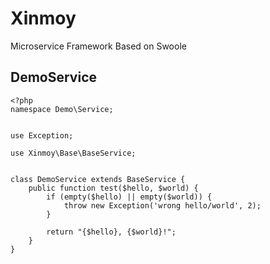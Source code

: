 # Xinmoy
Microservice Framework Based on Swoole

## DemoService
```
<?php
namespace Demo\Service;


use Exception;

use Xinmoy\Base\BaseService;


class DemoService extends BaseService {
    public function test($hello, $world) {
        if (empty($hello) || empty($world)) {
            throw new Exception('wrong hello/world', 2);
        }

        return "{$hello}, {$world}!";
    }
}
```
